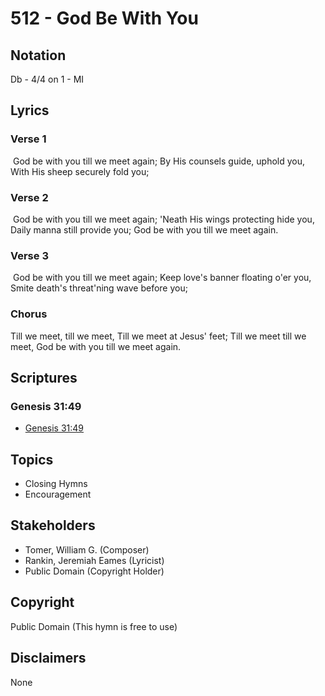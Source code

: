 # 512 - God Be With You

## Notation

Db - 4/4 on 1 - MI

## Lyrics

### Verse 1

 God be with you till we meet again; By His counsels guide, uphold you, With His sheep securely fold you; 

### Verse 2

 God be with you till we meet again; 'Neath His wings protecting hide you, Daily manna still provide you; God be with you till we meet again.

### Verse 3

 God be with you till we meet again; Keep love's banner floating o'er you, Smite death's threat'ning wave before you;

### Chorus

Till we meet, till we meet, Till we meet at Jesus' feet; Till we meet till we meet, God be with you till we meet again. 


## Scriptures

### Genesis 31:49

- [Genesis 31:49](https://www.biblegateway.com/passage/?search=Genesis%2031%3A49)


## Topics

- Closing Hymns
- Encouragement

## Stakeholders

- Tomer, William G. (Composer)
- Rankin, Jeremiah Eames (Lyricist)
- Public Domain (Copyright Holder)

## Copyright

Public Domain
(This hymn is free to use)

## Disclaimers

None

